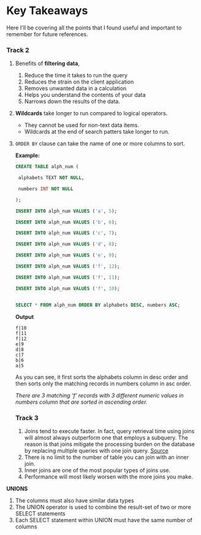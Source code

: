 # Key Takeaways
Here I'll be covering all the points that I found useful and important to remember for future references. 

### Track 2
1. Benefits of **filtering data**, 
   1. Reduce the time it takes to run the query
   2. Reduces the strain on the client application
   3. Removes unwanted data in a calculation
   4. Helps you understand the contents of your data
   5. Narrows down the results of the data. 

2. **Wildcards** take longer to run compared to logical operators. 

   - They cannot be used for non-text data items.
   - Wildcards at the end of search patters take longer to run.

3. `ORDER BY` clause can take the name of one or more columns to sort.

   

   **Example:**

   

   ```sql
   CREATE TABLE alph_num (
   
    alphabets TEXT NOT NULL,
   
    numbers INT NOT NULL
   
   );
   
   INSERT INTO alph_num VALUES ('a', 5);
   
   INSERT INTO alph_num VALUES ('b', 6);
   
   INSERT INTO alph_num VALUES ('c', 7);
   
   INSERT INTO alph_num VALUES ('d', 8);
   
   INSERT INTO alph_num VALUES ('e', 9);
   
   INSERT INTO alph_num VALUES ('f', 12);
   
   INSERT INTO alph_num VALUES ('f', 11);
   
   INSERT INTO alph_num VALUES ('f', 10);
   
   
   SELECT * FROM alph_num ORDER BY alphabets DESC, numbers ASC; 
   ```

   **Output**

   ```
   f|10
   f|11
   f|12
   e|9
   d|8
   c|7
   b|6
   a|5
   ```

   As you can see, it first sorts the alphabets column in desc order and then sorts only the matching records in numbers column in asc order. 

   

   *There are 3  matching 'f' records with 3 different numeric values in numbers column that are sorted in ascending order.*
   
   
   ### Track 3
   1. Joins tend to execute faster. In fact, query retrieval time using joins will almost always outperform one that employs a subquery. The reason is that joins mitigate the processing burden on the database by replacing multiple queries with one join query. 
[Source](https://www.navicat.com/company/aboutus/blog/1704-joins-versus-subqueries-which-is-faster#:~:text=I%20won't%20leave%20you,queries%20with%20one%20join%20query.)
   2. There is no limit to the number of table you can join with an inner join.
   3. Inner joins are one of the most popular types of joins use.
   4. Performance will most likely worsen with the more joins you make.
   
  **UNIONS**
   1. The columns must also have similar data types
   2. The UNION operator is used to combine the result-set of two or more SELECT statements
   3. Each SELECT statement within UNION must have the same number of columns

